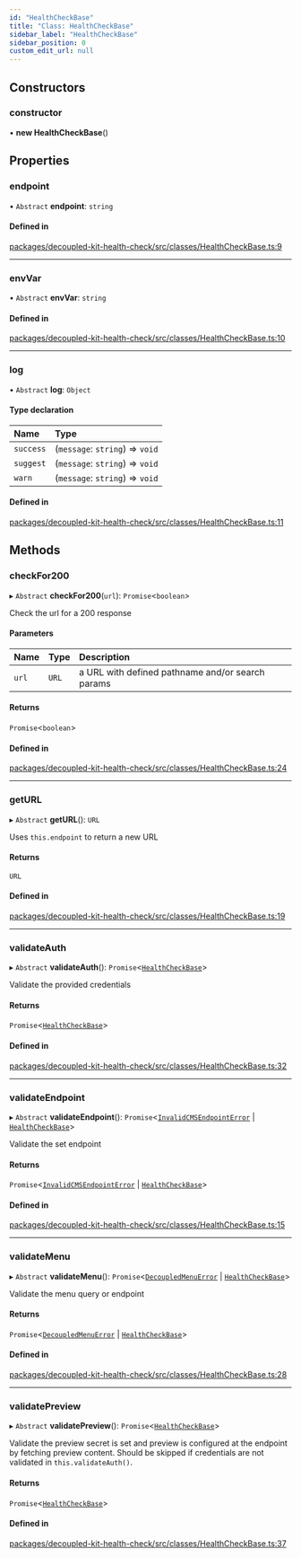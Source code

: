 ```yaml
---
id: "HealthCheckBase"
title: "Class: HealthCheckBase"
sidebar_label: "HealthCheckBase"
sidebar_position: 0
custom_edit_url: null
---
```


## Constructors

### constructor

• **new HealthCheckBase**()

## Properties

### endpoint

• `Abstract` **endpoint**: `string`

#### Defined in

[packages/decoupled-kit-health-check/src/classes/HealthCheckBase.ts:9](https://github.com/pantheon-systems/decoupled-kit-js/blob/5049fc03/packages/decoupled-kit-health-check/src/classes/HealthCheckBase.ts#L9)

___

### envVar

• `Abstract` **envVar**: `string`

#### Defined in

[packages/decoupled-kit-health-check/src/classes/HealthCheckBase.ts:10](https://github.com/pantheon-systems/decoupled-kit-js/blob/5049fc03/packages/decoupled-kit-health-check/src/classes/HealthCheckBase.ts#L10)

___

### log

• `Abstract` **log**: `Object`

#### Type declaration

| Name | Type |
| :------ | :------ |
| `success` | (`message`: `string`) => `void` |
| `suggest` | (`message`: `string`) => `void` |
| `warn` | (`message`: `string`) => `void` |

#### Defined in

[packages/decoupled-kit-health-check/src/classes/HealthCheckBase.ts:11](https://github.com/pantheon-systems/decoupled-kit-js/blob/5049fc03/packages/decoupled-kit-health-check/src/classes/HealthCheckBase.ts#L11)

## Methods

### checkFor200

▸ `Abstract` **checkFor200**(`url`): `Promise`<`boolean`\>

Check the url for a 200 response

#### Parameters

| Name | Type | Description |
| :------ | :------ | :------ |
| `url` | `URL` | a URL with defined pathname and/or search params |

#### Returns

`Promise`<`boolean`\>

#### Defined in

[packages/decoupled-kit-health-check/src/classes/HealthCheckBase.ts:24](https://github.com/pantheon-systems/decoupled-kit-js/blob/5049fc03/packages/decoupled-kit-health-check/src/classes/HealthCheckBase.ts#L24)

___

### getURL

▸ `Abstract` **getURL**(): `URL`

Uses `this.endpoint` to return a new URL

#### Returns

`URL`

#### Defined in

[packages/decoupled-kit-health-check/src/classes/HealthCheckBase.ts:19](https://github.com/pantheon-systems/decoupled-kit-js/blob/5049fc03/packages/decoupled-kit-health-check/src/classes/HealthCheckBase.ts#L19)

___

### validateAuth

▸ `Abstract` **validateAuth**(): `Promise`<[`HealthCheckBase`](HealthCheckBase.md)\>

Validate the provided credentials

#### Returns

`Promise`<[`HealthCheckBase`](HealthCheckBase.md)\>

#### Defined in

[packages/decoupled-kit-health-check/src/classes/HealthCheckBase.ts:32](https://github.com/pantheon-systems/decoupled-kit-js/blob/5049fc03/packages/decoupled-kit-health-check/src/classes/HealthCheckBase.ts#L32)

___

### validateEndpoint

▸ `Abstract` **validateEndpoint**(): `Promise`<[`InvalidCMSEndpointError`](InvalidCMSEndpointError.md) \| [`HealthCheckBase`](HealthCheckBase.md)\>

Validate the set endpoint

#### Returns

`Promise`<[`InvalidCMSEndpointError`](InvalidCMSEndpointError.md) \| [`HealthCheckBase`](HealthCheckBase.md)\>

#### Defined in

[packages/decoupled-kit-health-check/src/classes/HealthCheckBase.ts:15](https://github.com/pantheon-systems/decoupled-kit-js/blob/5049fc03/packages/decoupled-kit-health-check/src/classes/HealthCheckBase.ts#L15)

___

### validateMenu

▸ `Abstract` **validateMenu**(): `Promise`<[`DecoupledMenuError`](DecoupledMenuError.md) \| [`HealthCheckBase`](HealthCheckBase.md)\>

Validate the menu query or endpoint

#### Returns

`Promise`<[`DecoupledMenuError`](DecoupledMenuError.md) \| [`HealthCheckBase`](HealthCheckBase.md)\>

#### Defined in

[packages/decoupled-kit-health-check/src/classes/HealthCheckBase.ts:28](https://github.com/pantheon-systems/decoupled-kit-js/blob/5049fc03/packages/decoupled-kit-health-check/src/classes/HealthCheckBase.ts#L28)

___

### validatePreview

▸ `Abstract` **validatePreview**(): `Promise`<[`HealthCheckBase`](HealthCheckBase.md)\>

Validate the preview secret is set and preview is configured at the endpoint by fetching preview content.
Should be skipped if credentials are not validated in `this.validateAuth()`.

#### Returns

`Promise`<[`HealthCheckBase`](HealthCheckBase.md)\>

#### Defined in

[packages/decoupled-kit-health-check/src/classes/HealthCheckBase.ts:37](https://github.com/pantheon-systems/decoupled-kit-js/blob/5049fc03/packages/decoupled-kit-health-check/src/classes/HealthCheckBase.ts#L37)
